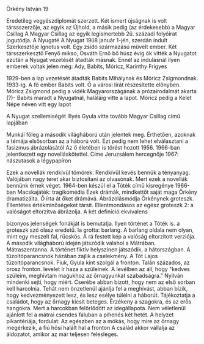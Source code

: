 Örkény István 19

Eredetileg vegyészdiplomát szerzett.
Két ismert újságnak is volt társsszerzője, az egyik az Újhold, a másik pedig (az érdekesebb) a Magyar Csillag
A Magyar Csillag az egyik legismertebb 2ü. századi folyóirat jogutódja. A Nyugaté
A Nyugat 19ü8 január 1-jén, szerdán indult
Szerkesztője Ignotus volt. Egy zsidó származású művelt ember. 
Két társszerkesztő Fenyő mikso, Osváth Ernő
bő húsz évig ők vitték a Nyugatot
ezután a Nyugat vezetését átadták másnak. 
Ennél az indulásnál ilyen emberek voltak jelen még: Ady, Babits, Móricz, Karinthy Frigyes

1929-ben a lap vezetését átadták Babits Mihálynak és Móricz Zsigmondnak. 1933-ig. A fő ember Babits volt. Ő a városi lírát részesítette előnyben. Móricz Zsigmond pedig a vidék Magyarországának a prózairodalmát akarta (?)-
Babits maradt a Nyugatnál, haláláig vitte a lapot.
Móricz pedig a Kelet Népe néven vitt egy lapot

A Nyugat szellemiségét Illyés Gyula vitte tovább Magyar Csillag című lapjában

Munkái főleg a második világháború után jelentek meg. Érthetően, azoknak a témája elsősorban az a háború volt. Ezt pedig nem lehet elválasztani a fasizmus ábrázolásától
Az ő életében is törést hozott 1956. 1966-ban jelentkezett egy novelláskötettel. Címe Jeruzsálem hercegnője
1967: nászutasok a légypapíron

Ezek a novellák rendkívül tömörek. 
Rendkívül kevés bennük a tényanyag. Valójában nagy teret akar biztosítani az olvasónak. Mert ezek a novellák bennünk érnek véget. 
1964-ben készül el a Tóték című kisregénye
1966-ban Macskajáték: tragikomédia
Ezek drámák, mindkettőt saját maga Örkény dramatizálta. Ő írta át őket drámává.
Ábrázolásmódja Örkénynek groteszk. Ellentétes értékminőségeket társít. Ellentmondásos az egész
groteszk 2: a valóságot eltorzítva ábrázolja. A két definíció ekvivalens

bizonyos jelenségek fonákját is bemutatja. 
Ilyen történet a Tóték is.
a groteszk szó olasz eredetű. la grotta: barlang. A barlang oldala nem olyan, mint egy meszelt fal, rücskös. A rá festett kép a valóság eltorzított verziója.
A második világháború idején játszódik valahol a Mátrában. Mátraszentanna. A történet fiktív helyszínen játszódik, a hátországban. 
A tűzoltóparancsnok házában zajlik a cselekmény. A Tót Lajos tűzoltóparancsnok.
Fiuk, Gyula kint szolgál a fronton. Talán százados, az orosz fronton. levelet ír haza a szüleinek. A levélben az áll, hogy "kedves szüleim, meghívtam magukhoz az őrnagyunkat szabadságra." Nyilván mindenki sejti, hogy miért. Cserébe abban bízott, hogy nem az első sorban kell harcolnia. Tehát nem önzetlenül ajánlja fel a meghívást, abban bízik, hogy kedvezményezett lesz, és lesz esélye túlélni a háborút. Tájékoztatja a családot, hogy az őrnagy kicsit beteges. Érzékeny a szagokra, és az erős hangokra. Mert a harcokban felörlődött az idegállapota. Nem véletlenül ajánlott fel a mátrai csendes faluban a pihenés két hetét. A helyzet pikantériája, fordulat: 
Az egészben az a mókás, hogy mire az őrnagy megérkezik, a fiú hősi halált hal a fronton
A család akkor vállalja az áldozatot, amikor az már teljesen felesleges.